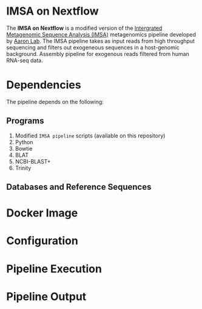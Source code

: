 # IMSA on Nextflow
The **IMSA on Nextflow** is a modified version of the [Intergrated Metagenomic Sequence Analysis (IMSA)](https://sourceforge.net/projects/arron-imsa/) metagenomics pipeline developed by [Aaron Lab](http://dermatology.ucsf.edu/arronlab/Arron_Lab.html). The IMSA pipeline takes as input reads from high throughput sequencing and filters out exogeneous sequences in a host-genomic background. Assembly pipeline for exogenous reads filtered from human RNA-seq data.

# Dependencies
The pipeline depends on the following:
## Programs
1. Modified ```IMSA pipeline``` scripts (available on this repository)
2. Python
2. Bowtie
3. BLAT
4. NCBI-BLAST+
5. Trinity

## Databases and Reference Sequences

# Docker Image


# Configuration

# Pipeline Execution

# Pipeline Output
